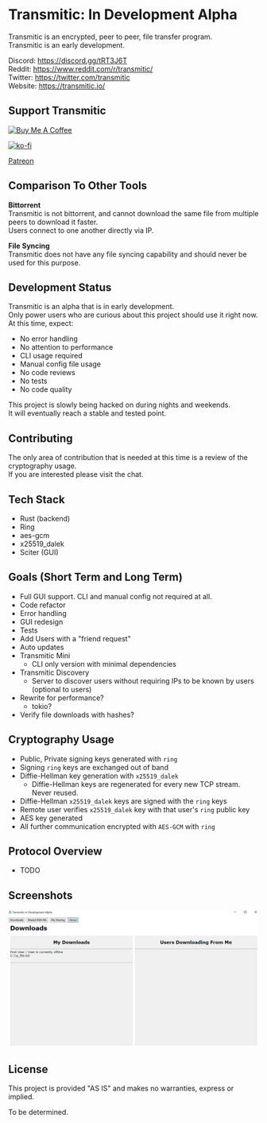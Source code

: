 # Transmitic: In Development Alpha

Transmitic is an encrypted, peer to peer, file transfer program.  
Transmitic is an early development.

Discord: https://discord.gg/tRT3J6T  
Reddit: https://www.reddit.com/r/transmitic/   
Twitter: https://twitter.com/transmitic  
Website: https://transmitic.io/

## Support Transmitic

<a href="https://www.buymeacoffee.com/andrewshay" target="_blank"><img src="https://cdn.buymeacoffee.com/buttons/v2/default-blue.png" alt="Buy Me A Coffee" height="40" width="150" style="height: 40px !important;width: 150px !important;" ></a>


[![ko-fi](https://www.ko-fi.com/img/githubbutton_sm.svg)](https://ko-fi.com/J3J626I8G)

[Patreon](https://www.patreon.com/andrewshay)

## Comparison To Other Tools

**Bittorrent**  
Transmitic is not bittorrent, and cannot download the same file from multiple peers to download it faster.  
Users connect to one another directly via IP.  

**File Syncing**  
Transmitic does not have any file syncing capability and should never be used for this purpose.

## Development Status

Transmitic is an alpha that is in early development.  
Only power users who are curious about this project should use it right now.   
At this time, expect:  

- No error handling
- No attention to performance
- CLI usage required
- Manual config file usage
- No code reviews
- No tests
- No code quality

This project is slowly being hacked on during nights and weekends.  
It will eventually reach a stable and tested point.

## Contributing

The only area of contribution that is needed at this time is a review of the cryptography usage.  
If you are interested please visit the chat.

## Tech Stack

- Rust (backend)
- Ring
- aes-gcm
- x25519_dalek
- Sciter (GUI)

## Goals (Short Term and Long Term)

- Full GUI support. CLI and manual config not required at all.
- Code refactor
- Error handling
- GUI redesign
- Tests
- Add Users with a "friend request"
- Auto updates
- Transmitic Mini
  - CLI only version with minimal dependencies
- Transmitic Discovery
  - Server to discover users without requiring IPs to be known by users (optional to users)
- Rewrite for performance?
  - tokio?
- Verify file downloads with hashes?

## Cryptography Usage

- Public, Private signing keys generated with `ring`
- Signing `ring` keys are exchanged out of band
- Diffie-Hellman key generation with `x25519_dalek`
  - Diffie-Hellman keys are regenerated for every new TCP stream. Never reused.
- Diffie-Hellman `x25519_dalek` keys are signed with the `ring` keys
- Remote user verifies `x25519_dalek` key with that user's `ring` public key
- AES key generated
- All further communication encrypted with `AES-GCM` with `ring`

## Protocol Overview

- TODO

## Screenshots

![Transmitic](./screenshot.png)

## License

This project is provided "AS IS" and makes no warranties, express or implied.  

To be determined.